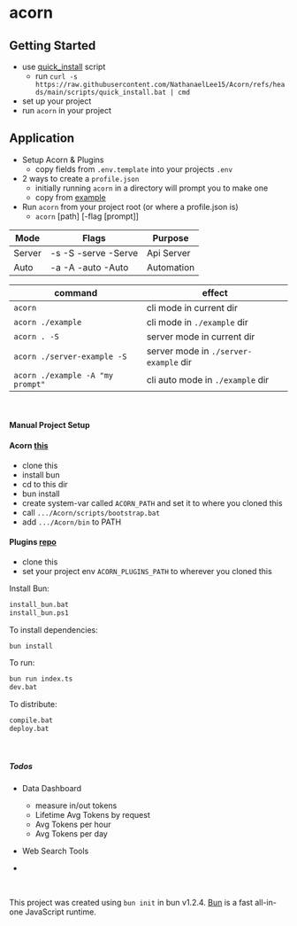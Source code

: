 # acorn

## Getting Started
- use [quick_install](https://github.com/NathanaelLee15/Acorn/blob/main/scripts/quick_install.bat) script
    - run `curl -s https://raw.githubusercontent.com/NathanaelLee15/Acorn/refs/heads/main/scripts/quick_install.bat | cmd
`
- set up your project
- run `acorn` in your project

## Application
- Setup Acorn & Plugins
    - copy fields from `.env.template` into your projects `.env`
- 2 ways to create a `profile.json`
    - initially running `acorn` in a directory will prompt you to make one
    - copy from [example](https://github.com/NathanaelLee15/Acorn/blob/main/profile.json)
- Run `acorn` from your project root (or where a profile.json is)
    - `acorn` [path] [-flag [prompt]]

|    Mode   |        Flags          |       Purpose     |
| --------- | --------------------- | ----------------- |
|   Server  | -s -S -serve -Serve   |     Api Server    |
|   Auto    | -a -A -auto  -Auto    |     Automation    |

|              command              |                  effect               |
| --------------------------------- | ------------------------------------- |
| `acorn`                           | cli mode in current dir               |
| `acorn ./example`                 | cli mode in `./example` dir           |
| `acorn . -S`                      | server mode in current dir            |
| `acorn ./server-example -S`       | server mode in `./server-example` dir |
| `acorn ./example -A "my prompt"`  | cli auto mode in `./example` dir      |

<br>

#### Manual Project Setup

#### Acorn [this](https://github.com/NathanaelLee15/Acorn)
- clone this
- install bun
- cd to this dir
- bun install
- create system-var called `ACORN_PATH` and set it to where you cloned this
- call `.../Acorn/scripts/bootstrap.bat`
- add `.../Acorn/bin` to PATH

#### Plugins [repo](https://github.com/NathanaelLee15/acorn-plugins)
- clone this
- set your project env `ACORN_PLUGINS_PATH` to wherever you cloned this

Install Bun:
```bash
install_bun.bat
install_bun.ps1
```

To install dependencies:

```bash
bun install
```

To run:

```bash
bun run index.ts
dev.bat
```

To distribute:

```bash
compile.bat
deploy.bat
```

<br>

##### Todos
- Data Dashboard
    - measure in/out tokens
    - Lifetime Avg Tokens by request
    - Avg Tokens per hour
    - Avg Tokens per day

- Web Search Tools

- 

<br>

This project was created using `bun init` in bun v1.2.4. [Bun](https://bun.sh) is a fast all-in-one JavaScript runtime.
